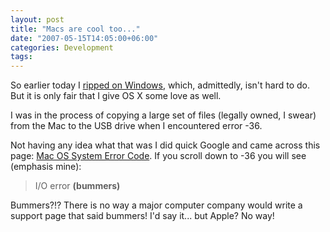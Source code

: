 ```yaml
---
layout: post
title: "Macs are cool too..."
date: "2007-05-15T14:05:00+06:00"
categories: Development 
tags: 
---
```


So earlier today I <a href="http://ray.camdenfamily.com/index.cfm/2007/5/15/Coolest-Windows-Feature-Ever">ripped on Windows</a>, which, admittedly, isn't hard to do. But it is only fair that I give OS X some love as well. 

I was in the process of copying a large set of files (legally owned, I swear) from the Mac to the USB drive when I encountered error -36. 

Not having any idea what that was I did quick Google and came across this page: <a href="http://docs.info.apple.com/article.html?artnum=9805">Mac  OS System Error Code</a>. If you scroll down to -36 you will see (emphasis mine):

<blockquote>
I/O error <b>(bummers)</b>
</blockquote>

Bummers?!? There is no way a major computer company would write a support page that said bummers! I'd say it... but Apple? No way!
